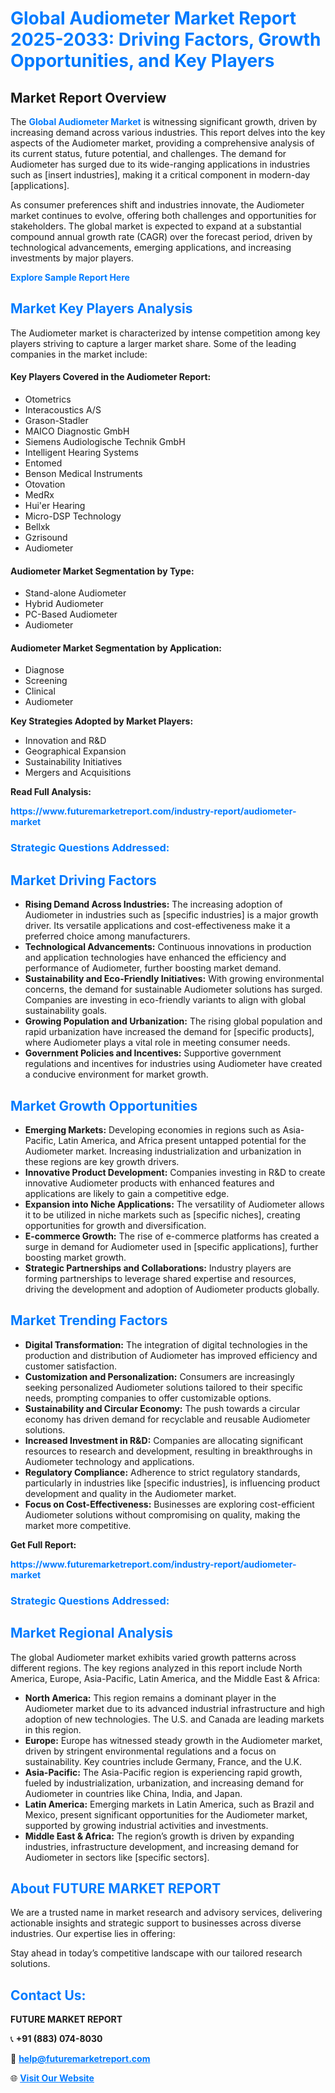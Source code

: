 <h1 style="color: #007BFF;">Global Audiometer Market Report 2025-2033: Driving Factors, Growth Opportunities, and Key Players</h1>

<section id="overview">
<h2>Market Report Overview</h2>
<p>The <a href="https://www.futuremarketreport.com/industry-report/audiometer-market" style="color: #007BFF; text-decoration: none;"><strong>Global Audiometer Market</strong></a> is witnessing significant growth, driven by increasing demand across various industries. This report delves into the key aspects of the Audiometer market, providing a comprehensive analysis of its current status, future potential, and challenges. The demand for Audiometer has surged due to its wide-ranging applications in industries such as [insert industries], making it a critical component in modern-day [applications].</p>
<p>As consumer preferences shift and industries innovate, the Audiometer market continues to evolve, offering both challenges and opportunities for stakeholders. The global market is expected to expand at a substantial compound annual growth rate (CAGR) over the forecast period, driven by technological advancements, emerging applications, and increasing investments by major players.</p>
</section>

<section id="overview">
<p><a href="https://www.futuremarketreport.com/request-sample/reportId=96760" style="color: #007BFF; text-decoration: none;"><strong>Explore Sample Report Here</strong></a></p>
</section>

<section id="key-players">
<h2 style="color: #007BFF;">Market Key Players Analysis</h2>
<p>The Audiometer market is characterized by intense competition among key players striving to capture a larger market share. Some of the leading companies in the market include:</p>
<h4>Key Players Covered in the Audiometer Report:</h4>
<ul><li>Otometrics</li><li>Interacoustics A/S</li><li>Grason-Stadler</li><li>MAICO Diagnostic GmbH</li><li>Siemens Audiologische Technik GmbH</li><li>Intelligent Hearing Systems</li><li>Entomed</li><li>Benson Medical Instruments</li><li>Otovation</li><li>MedRx</li><li>Hui&#039;er Hearing</li><li>Micro-DSP Technology</li><li>Bellxk</li><li>Gzrisound</li><li>Audiometer</li></ul>
<h4>Audiometer Market Segmentation by Type:</h4>
<ul><li>Stand-alone Audiometer</li><li>Hybrid Audiometer</li><li>PC-Based Audiometer</li><li>Audiometer</li></ul>

<h4>Audiometer Market Segmentation by Application:</h4>
<ul><li>Diagnose</li><li>Screening</li><li>Clinical</li><li>Audiometer</li></ul>
<p><strong>Key Strategies Adopted by Market Players:</strong></p>
<ul>
<li>Innovation and R&D</li>
<li>Geographical Expansion</li>
<li>Sustainability Initiatives</li>
<li>Mergers and Acquisitions</li>
</ul>
</section>

<section>
<p><strong>Read Full Analysis: </strong></p><a href="https://www.futuremarketreport.com/industry-report/audiometer-market" style="color: #007BFF; text-decoration: none;"><strong>https://www.futuremarketreport.com/industry-report/audiometer-market</strong></a>
<h3 style="color: #007BFF;">Strategic Questions Addressed:</h3>
</section>

<section id="driving-factors">
<h2 style="color: #007BFF;">Market Driving Factors</h2>
<ul>
<li><strong>Rising Demand Across Industries:</strong> The increasing adoption of Audiometer in industries such as [specific industries] is a major growth driver. Its versatile applications and cost-effectiveness make it a preferred choice among manufacturers.</li>
<li><strong>Technological Advancements:</strong> Continuous innovations in production and application technologies have enhanced the efficiency and performance of Audiometer, further boosting market demand.</li>
<li><strong>Sustainability and Eco-Friendly Initiatives:</strong> With growing environmental concerns, the demand for sustainable Audiometer solutions has surged. Companies are investing in eco-friendly variants to align with global sustainability goals.</li>
<li><strong>Growing Population and Urbanization:</strong> The rising global population and rapid urbanization have increased the demand for [specific products], where Audiometer plays a vital role in meeting consumer needs.</li>
<li><strong>Government Policies and Incentives:</strong> Supportive government regulations and incentives for industries using Audiometer have created a conducive environment for market growth.</li>
</ul>
</section>

<section id="growth-opportunities">
<h2 style="color: #007BFF;">Market Growth Opportunities</h2>
<ul>
<li><strong>Emerging Markets:</strong> Developing economies in regions such as Asia-Pacific, Latin America, and Africa present untapped potential for the Audiometer market. Increasing industrialization and urbanization in these regions are key growth drivers.</li>
<li><strong>Innovative Product Development:</strong> Companies investing in R&D to create innovative Audiometer products with enhanced features and applications are likely to gain a competitive edge.</li>
<li><strong>Expansion into Niche Applications:</strong> The versatility of Audiometer allows it to be utilized in niche markets such as [specific niches], creating opportunities for growth and diversification.</li>
<li><strong>E-commerce Growth:</strong> The rise of e-commerce platforms has created a surge in demand for Audiometer used in [specific applications], further boosting market growth.</li>
<li><strong>Strategic Partnerships and Collaborations:</strong> Industry players are forming partnerships to leverage shared expertise and resources, driving the development and adoption of Audiometer products globally.</li>
</ul>
</section>

<section id="trending-factors">
<h2 style="color: #007BFF;">Market Trending Factors</h2>
<ul>
<li><strong>Digital Transformation:</strong> The integration of digital technologies in the production and distribution of Audiometer has improved efficiency and customer satisfaction.</li>
<li><strong>Customization and Personalization:</strong> Consumers are increasingly seeking personalized Audiometer solutions tailored to their specific needs, prompting companies to offer customizable options.</li>
<li><strong>Sustainability and Circular Economy:</strong> The push towards a circular economy has driven demand for recyclable and reusable Audiometer solutions.</li>
<li><strong>Increased Investment in R&D:</strong> Companies are allocating significant resources to research and development, resulting in breakthroughs in Audiometer technology and applications.</li>
<li><strong>Regulatory Compliance:</strong> Adherence to strict regulatory standards, particularly in industries like [specific industries], is influencing product development and quality in the Audiometer market.</li>
<li><strong>Focus on Cost-Effectiveness:</strong> Businesses are exploring cost-efficient Audiometer solutions without compromising on quality, making the market more competitive.</li>
</ul>
</section>

<section>
<p><strong>Get Full Report: </strong></p><a href="https://www.futuremarketreport.com/industry-report/audiometer-market" style="color: #007BFF; text-decoration: none;"><strong>https://www.futuremarketreport.com/industry-report/audiometer-market</strong></a>
<h3 style="color: #007BFF;">Strategic Questions Addressed:</h3>
</section>


<section id="regional-analysis">
<h2 style="color: #007BFF;">Market Regional Analysis</h2>
<p>The global Audiometer market exhibits varied growth patterns across different regions. The key regions analyzed in this report include North America, Europe, Asia-Pacific, Latin America, and the Middle East & Africa:</p>
<ul>
<li><strong>North America:</strong> This region remains a dominant player in the Audiometer market due to its advanced industrial infrastructure and high adoption of new technologies. The U.S. and Canada are leading markets in this region.</li>
<li><strong>Europe:</strong> Europe has witnessed steady growth in the Audiometer market, driven by stringent environmental regulations and a focus on sustainability. Key countries include Germany, France, and the U.K.</li>
<li><strong>Asia-Pacific:</strong> The Asia-Pacific region is experiencing rapid growth, fueled by industrialization, urbanization, and increasing demand for Audiometer in countries like China, India, and Japan.</li>
<li><strong>Latin America:</strong> Emerging markets in Latin America, such as Brazil and Mexico, present significant opportunities for the Audiometer market, supported by growing industrial activities and investments.</li>
<li><strong>Middle East & Africa:</strong> The region’s growth is driven by expanding industries, infrastructure development, and increasing demand for Audiometer in sectors like [specific sectors].</li>
</ul>
</section>

<footer>
<h2 style="color: #007BFF;">About FUTURE MARKET REPORT</h2>
<p>We are a trusted name in market research and advisory services, delivering actionable insights and strategic support to businesses across diverse industries. Our expertise lies in offering:</p>

<p>Stay ahead in today’s competitive landscape with our tailored research solutions.</p>

<h2 style="color: #007BFF;">Contact Us:</h2>
<p><strong>FUTURE MARKET REPORT</strong></p>
<p>📞 <strong>+91 (883) 074-8030</strong></p>
<p>📧 <strong><a href="mailto:help@futuremarketreport.com" style="color: #007BFF;">help@futuremarketreport.com</a></strong></p>
<p>🌐 <strong><a href="https://www.futuremarketreport.com/" style="color: #007BFF;">Visit Our Website</a></strong></p>
</footer>